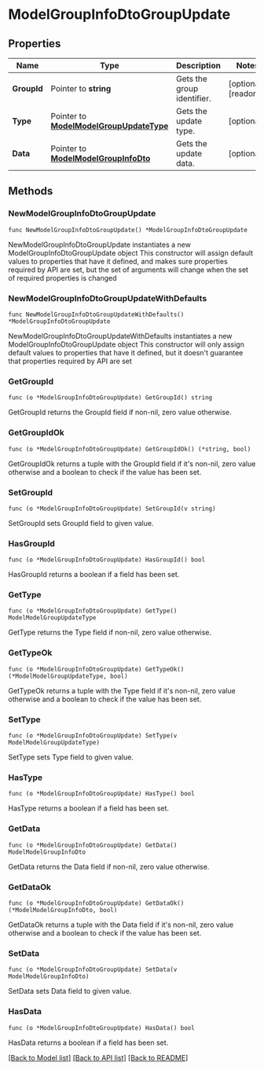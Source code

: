 # ModelGroupInfoDtoGroupUpdate

## Properties

Name | Type | Description | Notes
------------ | ------------- | ------------- | -------------
**GroupId** | Pointer to **string** | Gets the group identifier. | [optional] [readonly] 
**Type** | Pointer to [**ModelModelGroupUpdateType**](ModelGroupUpdateType.md) | Gets the update type. | [optional] 
**Data** | Pointer to [**ModelModelGroupInfoDto**](ModelGroupInfoDto.md) | Gets the update data. | [optional] 

## Methods

### NewModelGroupInfoDtoGroupUpdate

`func NewModelGroupInfoDtoGroupUpdate() *ModelGroupInfoDtoGroupUpdate`

NewModelGroupInfoDtoGroupUpdate instantiates a new ModelGroupInfoDtoGroupUpdate object
This constructor will assign default values to properties that have it defined,
and makes sure properties required by API are set, but the set of arguments
will change when the set of required properties is changed

### NewModelGroupInfoDtoGroupUpdateWithDefaults

`func NewModelGroupInfoDtoGroupUpdateWithDefaults() *ModelGroupInfoDtoGroupUpdate`

NewModelGroupInfoDtoGroupUpdateWithDefaults instantiates a new ModelGroupInfoDtoGroupUpdate object
This constructor will only assign default values to properties that have it defined,
but it doesn't guarantee that properties required by API are set

### GetGroupId

`func (o *ModelGroupInfoDtoGroupUpdate) GetGroupId() string`

GetGroupId returns the GroupId field if non-nil, zero value otherwise.

### GetGroupIdOk

`func (o *ModelGroupInfoDtoGroupUpdate) GetGroupIdOk() (*string, bool)`

GetGroupIdOk returns a tuple with the GroupId field if it's non-nil, zero value otherwise
and a boolean to check if the value has been set.

### SetGroupId

`func (o *ModelGroupInfoDtoGroupUpdate) SetGroupId(v string)`

SetGroupId sets GroupId field to given value.

### HasGroupId

`func (o *ModelGroupInfoDtoGroupUpdate) HasGroupId() bool`

HasGroupId returns a boolean if a field has been set.

### GetType

`func (o *ModelGroupInfoDtoGroupUpdate) GetType() ModelModelGroupUpdateType`

GetType returns the Type field if non-nil, zero value otherwise.

### GetTypeOk

`func (o *ModelGroupInfoDtoGroupUpdate) GetTypeOk() (*ModelModelGroupUpdateType, bool)`

GetTypeOk returns a tuple with the Type field if it's non-nil, zero value otherwise
and a boolean to check if the value has been set.

### SetType

`func (o *ModelGroupInfoDtoGroupUpdate) SetType(v ModelModelGroupUpdateType)`

SetType sets Type field to given value.

### HasType

`func (o *ModelGroupInfoDtoGroupUpdate) HasType() bool`

HasType returns a boolean if a field has been set.

### GetData

`func (o *ModelGroupInfoDtoGroupUpdate) GetData() ModelModelGroupInfoDto`

GetData returns the Data field if non-nil, zero value otherwise.

### GetDataOk

`func (o *ModelGroupInfoDtoGroupUpdate) GetDataOk() (*ModelModelGroupInfoDto, bool)`

GetDataOk returns a tuple with the Data field if it's non-nil, zero value otherwise
and a boolean to check if the value has been set.

### SetData

`func (o *ModelGroupInfoDtoGroupUpdate) SetData(v ModelModelGroupInfoDto)`

SetData sets Data field to given value.

### HasData

`func (o *ModelGroupInfoDtoGroupUpdate) HasData() bool`

HasData returns a boolean if a field has been set.


[[Back to Model list]](../README.md#documentation-for-models) [[Back to API list]](../README.md#documentation-for-api-endpoints) [[Back to README]](../README.md)


